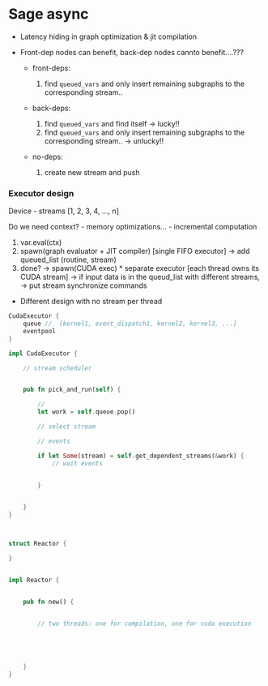 # Sage async


- Latency hiding in graph optimization & jit compilation

- Front-dep nodes can benefit, back-dep nodes cannto benefit....??? 
    - front-deps:
        1. find `queued_vars` and only insert remaining subgraphs to the corresponding stream..

    - back-deps:
        1. find `queued_vars` and find itself -> lucky!!
        2. find `queued_vars` and only insert remaining subgraphs to the corresponding stream.. -> unlucky!!

    - no-deps:
        1. create new stream and push


### Executor design

Device
    - streams [1, 2, 3, 4, ..., n]


Do we need context?
    - memory optimizations...
    - incremental computation



1. var.eval(ctx)
2. spawn(graph evaluator + JIT compiler)     [single FIFO executor]
    -> add queued_list (routine, stream)
3. done? -> spawn(CUDA exec)                 * separate executor [each thread owns its CUDA stream]
    -> if input data is in the queud_list with different streams,
    -> put stream synchronize commands 


* Different design with no stream per thread


```rust
CudaExecutor {
    queue //  [kernel1, event_dispatch1, kernel2, kernel3, ...]
    eventpool
}

impl CudaExecutor {

    // stream scheduler


    pub fn pick_and_run(self) {

        // 
        let work = self.queue.pop()

        // select stream 

        // events

        if let Some(stream) = self.get_dependent_streams(&work) {
            // wait events 
            

        }


    }
}
```



```rust


struct Reactor {

}


impl Reactor {


    pub fn new() {

        
        // two threads: one for compilation, one for cuda execution





    }
}



```
